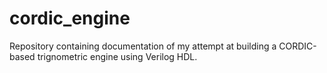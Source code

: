 # cordic_engine
Repository containing documentation of my attempt at building a CORDIC-based trignometric engine using Verilog HDL.
